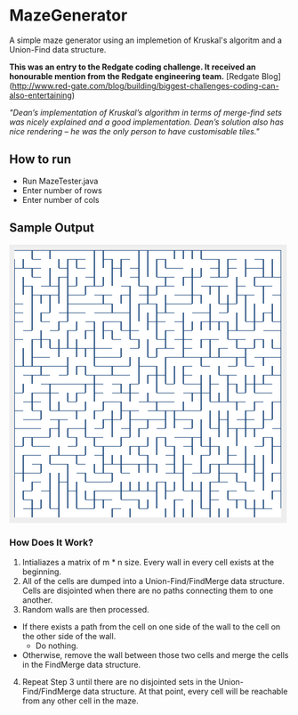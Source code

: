 # MazeGenerator
A simple maze generator using an implemetion of Kruskal's algoritm and a Union-Find data structure.

**This was an entry to the Redgate coding challenge. It received an honourable mention from the Redgate engineering team.** [Redgate Blog] (http://www.red-gate.com/blog/building/biggest-challenges-coding-can-also-entertaining) 

*"Dean’s implementation of Kruskal’s algorithm in terms of merge-find sets was nicely explained and a good implementation. Dean’s solution also has nice rendering – he was the only person to have customisable tiles."*

## How to run
* Run MazeTester.java
* Enter number of rows
* Enter number of cols

## Sample Output
<img src="https://raw.githubusercontent.com/Dean-Coakley/MazeGenerator/master/Maze.png">

### How Does It Work?
1. Intialiazes a matrix of m * n size. Every wall in every cell exists at the beginning.
2. All of the cells are dumped into a Union-Find/FindMerge data structure. Cells are disjointed when there are no paths connecting them to one another.
3. Random walls are then processed. 
  * If there exists a path from the cell on one side of the wall to the cell on the other side of the wall.
    * Do nothing.
  * Otherwise, remove the wall between those two cells and merge the cells in the FindMerge data structure.
4. Repeat Step 3 until there are no disjointed sets in the Union-Find/FindMerge data structure. At that point, every cell will be reachable from any other cell in the maze.
